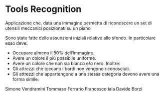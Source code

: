 # Tools Recognition
Applicazione che, data una immagine permetta di riconoscere un set di utensili meccanici posizionati su un piano

Sono state fatte delle assunzioni iniziali relative allo sfondo. In particolare esso deve: 
- Occupare almeno il 50% dell’immagine. 
- Avere un colore il più possibile uniforme. 
- Avere un colore che non sia bianco e/o nero.
Inoltre:
- Gli attrezzi che toccano i bordi non vengono riconosciuti. 
- Gli attrezzi che appartengono a una stessa categoria devono avere una forma simile.

Simone Vendramini
Tommaso Ferrario
Francesco Iaia
Davide Borzì
